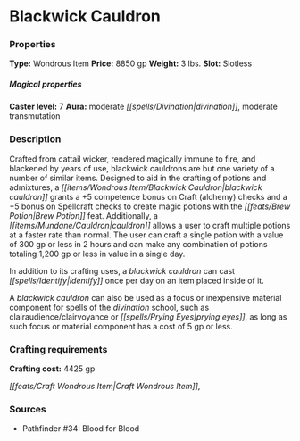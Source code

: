 ﻿---
Title: "Blackwick Cauldron"
Type: "Wondrous Item"
Price: "8850 gp"
Weight: "3 lbs."
Slot: "Slotless"
Caster level: "7"
Aura: "moderate divination, moderate transmutation"
Description: |
  "Crafted from cattail wicker, rendered magically immune to fire, and blackened by years of use, _blackwick cauldrons_ are but one variety of a number of similar items. Designed to aid in the crafting of potions and admixtures, a _blackwick cauldron_ grants a +5 competence bonus on Craft (alchemy) checks and a +5 bonus on Spellcraft checks to create magic potions with the Brew Potion feat. Additionally, a _cauldron_ allows a user to craft multiple potions at a faster rate than normal. The user can craft a single potion with a value of 300 gp or less in 2 hours and can make any combination of potions totaling 1,200 gp or less in value in a single day.
  In addition to its crafting uses, a _blackwick cauldron_ can cast _identify_ once per day on an item placed inside of it.
  A _blackwick cauldron_ can also be used as a focus or inexpensive material component for spells of the divination school, such as _clairaudience/clairvoyance_ or _prying eyes_, as long as such focus or material component has a cost of 5 gp or less."
Crafting cost: "4425 gp"
Sources: "['Pathfinder #34: Blood for Blood']"
---

# Blackwick Cauldron

### Properties

**Type:** Wondrous Item **Price:** 8850 gp **Weight:** 3 lbs. **Slot:** Slotless

##### Magical properties

**Caster level:** 7 **Aura:** moderate _[[spells/Divination|divination]]_, moderate transmutation

### Description

Crafted from cattail wicker, rendered magically immune to fire, and blackened by years of use, blackwick cauldrons are but one variety of a number of similar items. Designed to aid in the crafting of potions and admixtures, a _[[items/Wondrous Item/Blackwick Cauldron|blackwick cauldron]]_ grants a +5 competence bonus on Craft (alchemy) checks and a +5 bonus on Spellcraft checks to create magic potions with the _[[feats/Brew Potion|Brew Potion]]_ feat. Additionally, a _[[items/Mundane/Cauldron|cauldron]]_ allows a user to craft multiple potions at a faster rate than normal. The user can craft a single potion with a value of 300 gp or less in 2 hours and can make any combination of potions totaling 1,200 gp or less in value in a single day.

In addition to its crafting uses, a _blackwick cauldron_ can cast _[[spells/Identify|identify]]_ once per day on an item placed inside of it.

A _blackwick cauldron_ can also be used as a focus or inexpensive material component for spells of the _divination_ school, such as clairaudience/clairvoyance or _[[spells/Prying Eyes|prying eyes]]_, as long as such focus or material component has a cost of 5 gp or less.

### Crafting requirements

**Crafting cost:** 4425 gp

_[[feats/Craft Wondrous Item|Craft Wondrous Item]]_,

### Sources

* Pathfinder #34: Blood for Blood